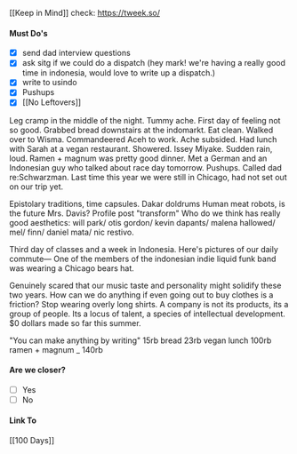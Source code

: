 [[Keep in Mind]]
check: https://tweek.so/
#### Must Do's
- [x] send dad interview questions
- [x] ask sitg if we could do a dispatch (hey mark! we're having a really good time in indonesia, would love to write up a dispatch.)
- [x] write to usindo
- [x] Pushups
- [x] [[No Leftovers]]

Leg cramp in the middle of the night. Tummy ache. First day of feeling not so good. Grabbed bread downstairs at the indomarkt. Eat clean. Walked over to Wisma. Commandeered Aceh to work. Ache subsided. Had lunch with Sarah at a vegan restaurant. Showered. Issey Miyake. Sudden rain, loud. Ramen + magnum was pretty good dinner. Met a German and an Indonesian guy who talked about race day tomorrow. Pushups. Called dad re:Schwarzman. Last time this year we were still in Chicago, had not set out on our trip yet. 

Epistolary traditions, time capsules.
Dakar doldrums
Human meat robots, is the future Mrs. Davis?
Profile post "transform"
Who do we think has really good aesthetics: 
will park/ otis gordon/ kevin dapants/ malena hallowed/ mel/ finn/ daniel mata/ nic restivo.

Third day of classes and a week in Indonesia. Here's pictures of our daily commute— One of the members of the indonesian indie liquid funk band was wearing a Chicago bears hat.

Genuinely scared that our music taste and personality might solidify these two years.
How can we do anything if even going out to buy clothes is a friction?
Stop wearing overly long shirts.
A company is not its products, its a group of people. Its a locus of talent, a species of intellectual development. 
$0 dollars made so far this summer. 

"You can make anything by writing"
15rb bread
23rb vegan lunch
100rb ramen + magnum
_
140rb
#### Are we closer?
- [ ] Yes
- [ ] No
#### Link To
[[100 Days]]